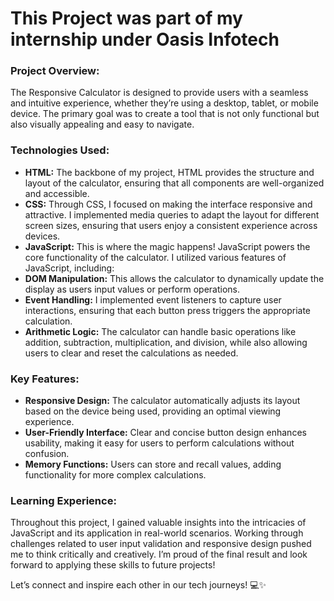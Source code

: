 # This Project was part of my internship under Oasis Infotech

### **Project Overview:**
The Responsive Calculator is designed to provide users with a seamless and intuitive experience, whether they’re using a desktop, tablet, or mobile device. The primary goal was to create a tool that is not only functional but also visually appealing and easy to navigate.

### **Technologies Used:**
- **HTML:** The backbone of my project, HTML provides the structure and layout of the calculator, ensuring that all components are well-organized and accessible.
- **CSS:** Through CSS, I focused on making the interface responsive and attractive. I implemented media queries to adapt the layout for different screen sizes, ensuring that users enjoy a consistent experience across devices.
- **JavaScript​:** This is where the magic happens! JavaScript powers the core functionality of the calculator. I utilized various features of JavaScript, including:
 - **DOM Manipulation:** This allows the calculator to dynamically update the display as users input values or perform operations. 
 - **Event Handling:** I implemented event listeners to capture user interactions, ensuring that each button press triggers the appropriate calculation.
 - **Arithmetic Logic:** The calculator can handle basic operations like addition, subtraction, multiplication, and division, while also allowing users to clear and reset the calculations as needed.

### **Key Features:**
- **Responsive Design:** The calculator automatically adjusts its layout based on the device being used, providing an optimal viewing experience.
- **User-Friendly Interface:** Clear and concise button design enhances usability, making it easy for users to perform calculations without confusion.
- **Memory Functions:** Users can store and recall values, adding functionality for more complex calculations.

### **Learning Experience:**
Throughout this project, I gained valuable insights into the intricacies of JavaScript and its application in real-world scenarios. Working through challenges related to user input validation and responsive design pushed me to think critically and creatively. I’m proud of the final result and look forward to applying these skills to future projects!

Let’s connect and inspire each other in our tech journeys! 💻✨
